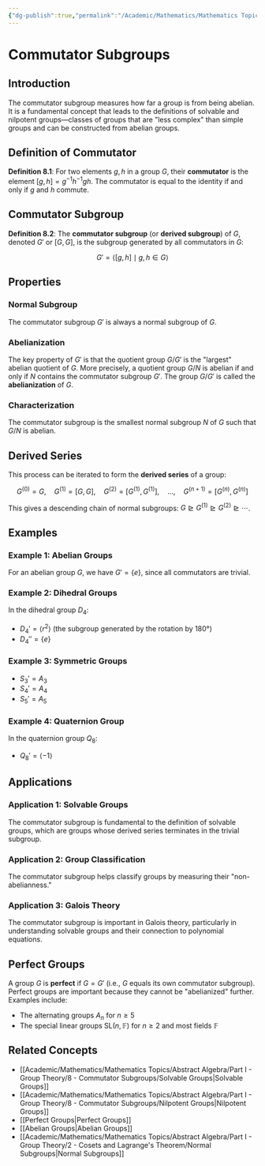 ```yaml
---
{"dg-publish":true,"permalink":"/Academic/Mathematics/Mathematics Topics/Abstract Algebra/Part I - Group Theory/8 - Commutator Subgroups/Commutator Subgroups/"}
---
```



# Commutator Subgroups

## Introduction

The commutator subgroup measures how far a group is from being abelian. It is a fundamental concept that leads to the definitions of solvable and nilpotent groups—classes of groups that are "less complex" than simple groups and can be constructed from abelian groups.

## Definition of Commutator

**Definition 8.1**: For two elements $g, h$ in a group $G$, their **commutator** is the element $[g, h] = g^{-1}h^{-1}gh$. The commutator is equal to the identity if and only if $g$ and $h$ commute.

## Commutator Subgroup

**Definition 8.2**: The **commutator subgroup** (or **derived subgroup**) of $G$, denoted $G'$ or $[G, G]$, is the subgroup generated by all commutators in $G$:

$$G' = \langle [g, h] \mid g, h \in G \rangle$$

## Properties

### Normal Subgroup
The commutator subgroup $G'$ is always a normal subgroup of $G$.

### Abelianization
The key property of $G'$ is that the quotient group $G/G'$ is the "largest" abelian quotient of $G$. More precisely, a quotient group $G/N$ is abelian if and only if $N$ contains the commutator subgroup $G'$. The group $G/G'$ is called the **abelianization** of $G$.

### Characterization
The commutator subgroup is the smallest normal subgroup $N$ of $G$ such that $G/N$ is abelian.

## Derived Series

This process can be iterated to form the **derived series** of a group:

$$G^{(0)} = G, \quad G^{(1)} = [G, G], \quad G^{(2)} = [G^{(1)}, G^{(1)}], \quad \ldots, \quad G^{(n+1)} = [G^{(n)}, G^{(n)}]$$

This gives a descending chain of normal subgroups: $G \trianglerighteq G^{(1)} \trianglerighteq G^{(2)} \trianglerighteq \cdots$.

## Examples

### Example 1: Abelian Groups

For an abelian group $G$, we have $G' = \{e\}$, since all commutators are trivial.

### Example 2: Dihedral Groups

In the dihedral group $D_4$:
- $D_4' = \langle r^2 \rangle$ (the subgroup generated by the rotation by 180°)
- $D_4'' = \{e\}$

### Example 3: Symmetric Groups

- $S_3' = A_3$
- $S_4' = A_4$
- $S_5' = A_5$

### Example 4: Quaternion Group

In the quaternion group $Q_8$:
- $Q_8' = \langle -1 \rangle$

## Applications

### Application 1: Solvable Groups

The commutator subgroup is fundamental to the definition of solvable groups, which are groups whose derived series terminates in the trivial subgroup.

### Application 2: Group Classification

The commutator subgroup helps classify groups by measuring their "non-abelianness."

### Application 3: Galois Theory

The commutator subgroup is important in Galois theory, particularly in understanding solvable groups and their connection to polynomial equations.

## Perfect Groups

A group $G$ is **perfect** if $G = G'$ (i.e., $G$ equals its own commutator subgroup). Perfect groups are important because they cannot be "abelianized" further. Examples include:
- The alternating groups $A_n$ for $n \geq 5$
- The special linear groups $\text{SL}(n, \mathbb{F})$ for $n \geq 2$ and most fields $\mathbb{F}$

## Related Concepts

- [[Academic/Mathematics/Mathematics Topics/Abstract Algebra/Part I - Group Theory/8 - Commutator Subgroups/Solvable Groups\|Solvable Groups]]
- [[Academic/Mathematics/Mathematics Topics/Abstract Algebra/Part I - Group Theory/8 - Commutator Subgroups/Nilpotent Groups\|Nilpotent Groups]]
- [[Perfect Groups\|Perfect Groups]]
- [[Abelian Groups\|Abelian Groups]]
- [[Academic/Mathematics/Mathematics Topics/Abstract Algebra/Part I - Group Theory/2 - Cosets and Lagrange's Theorem/Normal Subgroups\|Normal Subgroups]] 
